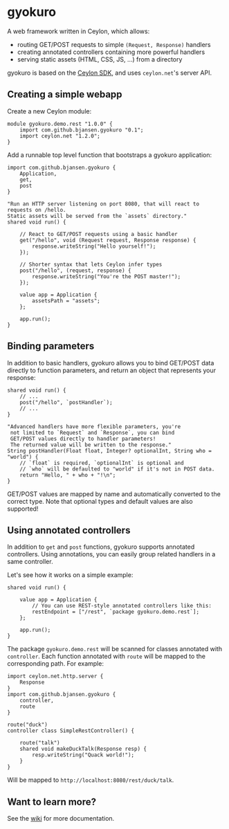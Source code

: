 # gyokuro
A web framework written in Ceylon, which allows:

* routing GET/POST requests to simple `(Request, Response)` handlers
* creating annotated controllers containing more powerful handlers
* serving static assets (HTML, CSS, JS, ...) from a directory

gyokuro is based on the [Ceylon SDK](http://github.com/ceylon/ceylon-sdk), 
and uses `ceylon.net`'s server API.

## Creating a simple webapp

Create a new Ceylon module:

```ceylon
module gyokuro.demo.rest "1.0.0" {
	import com.github.bjansen.gyokuro "0.1";
	import ceylon.net "1.2.0";
}
```

Add a runnable top level function that bootstraps a gyokuro application:

```ceylon
import com.github.bjansen.gyokuro {
	Application,
	get,
	post
}

"Run an HTTP server listening on port 8080, that will react to requests on /hello.
Static assets will be served from the `assets` directory."
shared void run() {

	// React to GET/POST requests using a basic handler
	get("/hello", void (Request request, Response response) {
		response.writeString("Hello yourself!");
	});
	
	// Shorter syntax that lets Ceylon infer types
	post("/hello", (request, response) {
		response.writeString("You're the POST master!");
	});

	value app = Application {
		assetsPath = "assets";
	};
	
	app.run();
}
```

## Binding parameters

In addition to basic handlers, gyokuro allows you to bind GET/POST data
directly to function parameters, and return an object that represents your response:

```ceylon
shared void run() {
	// ...
	post("/hello", `postHandler`);
	// ...
}

"Advanced handlers have more flexible parameters, you're
 not limited to `Request` and `Response`, you can bind
 GET/POST values directly to handler parameters!
 The returned value will be written to the response."
String postHandler(Float float, Integer? optionalInt, String who = "world") {
	// `float` is required, `optionalInt` is optional and
	// `who` will be defaulted to "world" if it's not in POST data.
	return "Hello, " + who + "!\n";
}
```

GET/POST values are mapped by name and automatically converted to the correct type.
Note that optional types and default values are also supported!

## Using annotated controllers

In addition to `get` and `post` functions, gyokuro supports annotated controllers.
Using annotations, you can easily group related handlers in a same controller.

Let's see how it works on a simple example:

```ceylon
shared void run() {

	value app = Application {
		// You can use REST-style annotated controllers like this:
		restEndpoint = ["/rest", `package gyokuro.demo.rest`];
	};
	
	app.run();
}
```

The package `gyokuro.demo.rest` will be scanned for classes annotated with `controller`.
Each function annotated with `route` will be mapped to the corresponding path. For example:

```ceylon
import ceylon.net.http.server {
	Response
}
import com.github.bjansen.gyokuro {
	controller,
	route
}

route("duck")
controller class SimpleRestController() {
	
	route("talk")
	shared void makeDuckTalk(Response resp) {
		resp.writeString("Quack world!");
	}
}
```

Will be mapped to `http://localhost:8080/rest/duck/talk`.

## Want to learn more?

See the [wiki](https://github.com/bjansen/gyokuro/wiki) for more documentation.
